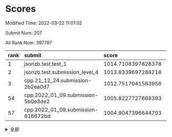 # Scores

Modified Time: 2022-03-22 11:01:02

Submit Num: 207

All Rank Num: 397797

| rank |               submit               |       score        |       sigma        | pk_num |
| :--- | :--------------------------------- | :----------------- | :----------------- | :----- |
| 1    | jsonzb.test.test_1                 | 1014.7108397828378 | 0.848789115648786  | 7690   |
| 2    | jsonzb.test.submission_level_4     | 1013.8339697288218 | 0.8113539063307363 | 7684   |
| 3    | cpp.21_12_24.submission-2b2ea0d7   | 1012.7517041563956 | 0.8004390079108266 | 7682   |
| 54   | cpp.2022_01_09.submission-5b0e3de2 | 1005.8227727668393 | 0.7343041437492728 | 7687   |
| 57   | cpp.2022_01_09.submission-816672bd | 1004.9047396644703 | 0.7168544566246426 | 7689   |


<details>
<summary>全部</summary>

| rank |                 submit                 |       score        |       sigma        | pk_num |
| :--- | :------------------------------------- | :----------------- | :----------------- | :----- |
| 1    | jsonzb.test.test_1                     | 1014.7108397828378 | 0.848789115648786  | 7690   |
| 2    | jsonzb.test.submission_level_4         | 1013.8339697288218 | 0.8113539063307363 | 7684   |
| 3    | cpp.21_12_24.submission-2b2ea0d7       | 1012.7517041563956 | 0.8004390079108266 | 7682   |
| 4    | gobigger.level_3.submission_level_3_10 | 1011.7914970957905 | 0.7739891508965071 | 7689   |
| 5    | gobigger.level_3.submission_level_3_44 | 1011.6535161558663 | 0.773342350638907  | 7689   |
| 6    | gobigger.level_3.submission_level_3_37 | 1011.4719279990293 | 0.768548106274366  | 7689   |
| 7    | gobigger.level_3.submission_level_3_0  | 1011.3496312458212 | 0.7703250055705171 | 7679   |
| 8    | gobigger.level_3.submission_level_3_19 | 1011.0977493703641 | 0.7853676119323368 | 7687   |
| 9    | gobigger.level_3.submission_level_3_24 | 1010.9699403656779 | 0.77524048180569   | 7688   |
| 10   | gobigger.level_3.submission_level_3_3  | 1010.7587765065899 | 0.7727283787600181 | 7692   |
| 11   | gobigger.level_3.submission_level_3_40 | 1010.7221756279096 | 0.7757415445946026 | 7684   |
| 12   | gobigger.level_3.submission_level_3_1  | 1010.6896693358949 | 0.7628692057757992 | 7688   |
| 13   | gobigger.level_3.submission_level_3_27 | 1010.684737239433  | 0.7388281978891236 | 7686   |
| 14   | gobigger.level_3.submission_level_3_42 | 1010.6428173119803 | 0.7781276876513521 | 7683   |
| 15   | gobigger.level_3.submission_level_3_21 | 1010.5833224690385 | 0.7746294831253415 | 7679   |
| 16   | gobigger.level_3.submission_level_3_36 | 1010.5220003949602 | 0.7569036020289588 | 7680   |
| 17   | gobigger.level_3.submission_level_3_14 | 1010.4361095718165 | 0.7767338942159372 | 7687   |
| 18   | gobigger.level_3.submission_level_3_22 | 1010.436036790796  | 0.7716949808422253 | 7691   |
| 19   | gobigger.level_3.submission_level_3_9  | 1010.4037825083082 | 0.7693238142022963 | 7688   |
| 20   | gobigger.level_3.submission_level_3_30 | 1010.373061205514  | 0.7723476701931552 | 7690   |
| 21   | gobigger.level_3.submission_level_3_43 | 1010.3056964369276 | 0.7688570035050635 | 7688   |
| 22   | gobigger.level_3.submission_level_3_8  | 1010.2215380716141 | 0.7574858263633021 | 7681   |
| 23   | gobigger.level_3.submission_level_3_7  | 1010.150416642223  | 0.7834075858656879 | 7682   |
| 24   | gobigger.level_3.submission_level_3_18 | 1010.1293893983193 | 0.7633944290139261 | 7687   |
| 25   | gobigger.level_3.submission_level_3_34 | 1010.1025881555857 | 0.7407188965921772 | 7687   |
| 26   | gobigger.level_3.submission_level_3_12 | 1010.0368864413675 | 0.7557212622926185 | 7685   |
| 27   | gobigger.level_3.submission_level_3_16 | 1009.9840474594232 | 0.7479313657735285 | 7687   |
| 28   | gobigger.level_3.submission_level_3_32 | 1009.9635756647805 | 0.7574530465810294 | 7692   |
| 29   | gobigger.level_3.submission_level_3_48 | 1009.9447267854184 | 0.7477141970229324 | 7685   |
| 30   | gobigger.level_3.submission_level_3_39 | 1009.9110929749232 | 0.7763034899801289 | 7688   |
| 31   | gobigger.level_3.submission_level_3_29 | 1009.9085321090766 | 0.7522876253246933 | 7682   |
| 32   | gobigger.level_3.submission_level_3_31 | 1009.8754001505816 | 0.7493855401387345 | 7688   |
| 33   | gobigger.level_3.submission_level_3_35 | 1009.8520178652747 | 0.7567354367917777 | 7688   |
| 34   | gobigger.level_3.submission_level_3_25 | 1009.8431570126111 | 0.752996020998539  | 7690   |
| 35   | gobigger.level_3.submission_level_3_5  | 1009.8293779718665 | 0.7363356338630483 | 7683   |
| 36   | gobigger.level_3.submission_level_3_4  | 1009.8244695773872 | 0.7550856945951196 | 7686   |
| 37   | gobigger.level_3.submission_level_3_20 | 1009.7716725356286 | 0.7575768449261489 | 7695   |
| 38   | gobigger.level_3.submission_level_3_33 | 1009.7183114459876 | 0.7471873496008549 | 7683   |
| 39   | gobigger.level_3.submission_level_3_26 | 1009.7085609434624 | 0.7444878915004883 | 7687   |
| 40   | gobigger.level_3.submission_level_3_15 | 1009.6820129110704 | 0.7495868355808029 | 7683   |
| 41   | gobigger.level_3.submission_level_3_45 | 1009.629513885338  | 0.7483385176024512 | 7683   |
| 42   | gobigger.level_3.submission_level_3_38 | 1009.6257397972208 | 0.7372102030458153 | 7686   |
| 43   | gobigger.level_3.submission_level_3_49 | 1009.5244825669905 | 0.7424549514269301 | 7688   |
| 44   | gobigger.level_3.submission_level_3_46 | 1009.5179813941608 | 0.7414004968580372 | 7688   |
| 45   | gobigger.level_3.submission_level_3_6  | 1009.411923317846  | 0.7585444547979485 | 7686   |
| 46   | gobigger.level_3.submission_level_3_23 | 1009.3999030994008 | 0.7421961827191514 | 7686   |
| 47   | gobigger.level_3.submission_level_3_47 | 1009.1516913802776 | 0.7491946713300692 | 7686   |
| 48   | gobigger.level_3.submission_level_3_2  | 1009.111837923137  | 0.7632202734812262 | 7688   |
| 49   | gobigger.level_3.submission_level_3_13 | 1009.0184596684862 | 0.7580271720850246 | 7685   |
| 50   | gobigger.level_3.submission_level_3_41 | 1008.926217060468  | 0.7340512813766596 | 7685   |
| 51   | gobigger.level_3.submission_level_3_28 | 1008.885431614786  | 0.7535100467363632 | 7689   |
| 52   | gobigger.level_3.submission_level_3_11 | 1008.7958850681187 | 0.7391098864647773 | 7685   |
| 53   | gobigger.level_3.submission_level_3_17 | 1007.5446553543983 | 0.7550501800738997 | 7687   |
| 54   | cpp.2022_01_09.submission-5b0e3de2     | 1005.8227727668393 | 0.7343041437492728 | 7687   |
| 55   | gobigger.level_1.submission_level_1_16 | 1005.1705697423295 | 0.7293306401140764 | 7688   |
| 56   | gobigger.level_1.submission_level_1_35 | 1005.1107425703959 | 0.7274737978823976 | 7689   |
| 57   | cpp.2022_01_09.submission-816672bd     | 1004.9047396644703 | 0.7168544566246426 | 7689   |
| 58   | gobigger.level_1.submission_level_1_46 | 1004.7343491061382 | 0.7150633202878273 | 7689   |
| 59   | gobigger.level_1.submission_level_1_1  | 1004.6520451657016 | 0.7135187838484303 | 7681   |
| 60   | gobigger.level_1.submission_level_1_22 | 1004.5042661413614 | 0.7337543066123333 | 7685   |
| 61   | gobigger.level_1.submission_level_1_38 | 1004.4639362199566 | 0.7098134223899144 | 7685   |
| 62   | gobigger.level_1.submission_level_1_24 | 1004.3435946045406 | 0.7423712939397078 | 7692   |
| 63   | gobigger.level_1.submission_level_1_37 | 1004.1051447210418 | 0.7130601335250374 | 7689   |
| 64   | gobigger.level_1.submission_level_1_9  | 1004.0307921736206 | 0.7203379971559142 | 7685   |
| 65   | gobigger.level_1.submission_level_1_7  | 1003.979067441386  | 0.7174812861877522 | 7683   |
| 66   | gobigger.level_1.submission_level_1_4  | 1003.9000844705133 | 0.7315093825400667 | 7687   |
| 67   | gobigger.level_1.submission_level_1_42 | 1003.7335026436375 | 0.7173474491684159 | 7685   |
| 68   | gobigger.level_1.submission_level_1_30 | 1003.6414267487111 | 0.725542899221321  | 7685   |
| 69   | gobigger.level_1.submission_level_1_41 | 1003.6372331928267 | 0.7105589913053743 | 7683   |
| 70   | gobigger.level_1.submission_level_1_32 | 1003.5797557144936 | 0.7199709873853744 | 7680   |
| 71   | gobigger.level_1.submission_level_1_8  | 1003.5749659027698 | 0.7207774877232269 | 7692   |
| 72   | gobigger.level_1.submission_level_1_15 | 1003.5499171174772 | 0.7112809883070942 | 7686   |
| 73   | gobigger.level_1.submission_level_1_34 | 1003.5344373330073 | 0.727138801642001  | 7690   |
| 74   | gobigger.level_1.submission_level_1_2  | 1003.492051315297  | 0.7129152142189407 | 7686   |
| 75   | gobigger.level_1.submission_level_1_11 | 1003.4645817317944 | 0.7157291387105889 | 7685   |
| 76   | gobigger.level_1.submission_level_1_25 | 1003.3506558513817 | 0.7095057251708827 | 7682   |
| 77   | gobigger.level_1.submission_level_1_23 | 1003.3370779967079 | 0.7148235355104867 | 7686   |
| 78   | gobigger.level_1.submission_level_1_49 | 1003.336532027303  | 0.7205653808071031 | 7681   |
| 79   | gobigger.level_1.submission_level_1_33 | 1003.297368281105  | 0.7175441872211621 | 7688   |
| 80   | gobigger.level_1.submission_level_1_17 | 1003.2416215384449 | 0.7133171223759112 | 7689   |
| 81   | gobigger.level_1.submission_level_1_28 | 1003.2052961035205 | 0.7172261991762016 | 7687   |
| 82   | gobigger.level_1.submission_level_1_36 | 1003.07279398306   | 0.718985285802839  | 7689   |
| 83   | gobigger.level_1.submission_level_1_29 | 1003.0503497835022 | 0.7324339116373033 | 7688   |
| 84   | gobigger.level_1.submission_level_1_45 | 1003.028273127792  | 0.7225822055039258 | 7685   |
| 85   | gobigger.level_1.submission_level_1_21 | 1002.9423574703166 | 0.7237250627246395 | 7680   |
| 86   | gobigger.level_1.submission_level_1_18 | 1002.9184442266456 | 0.720641324022936  | 7689   |
| 87   | gobigger.level_1.submission_level_1_14 | 1002.8223533132289 | 0.7247510979309046 | 7692   |
| 88   | gobigger.level_1.submission_level_1_26 | 1002.77988054215   | 0.7211177423213259 | 7683   |
| 89   | gobigger.level_1.submission_level_1_44 | 1002.7409818749197 | 0.7110522400413225 | 7688   |
| 90   | gobigger.level_1.submission_level_1_19 | 1002.7274645840074 | 0.7221603003837384 | 7691   |
| 91   | gobigger.level_1.submission_level_1_27 | 1002.6858961198664 | 0.7212042737439404 | 7687   |
| 92   | gobigger.level_1.submission_level_1_10 | 1002.6450694454335 | 0.7197293517742898 | 7685   |
| 93   | gobigger.level_1.submission_level_1_6  | 1002.6374180726841 | 0.7167907361802102 | 7687   |
| 94   | gobigger.level_1.submission_level_1_12 | 1002.6103366142363 | 0.7189537406117313 | 7685   |
| 95   | gobigger.level_1.submission_level_1_48 | 1002.5263870632665 | 0.7207028045903346 | 7688   |
| 96   | gobigger.level_1.submission_level_1_40 | 1002.4868980404324 | 0.7099270037217978 | 7688   |
| 97   | gobigger.level_1.submission_level_1_20 | 1002.4722256663981 | 0.7101532145126558 | 7690   |
| 98   | gobigger.level_1.submission_level_1_43 | 1002.3626265093527 | 0.7083838138104772 | 7685   |
| 99   | gobigger.level_1.submission_level_1_13 | 1002.2724419572313 | 0.7124021489810684 | 7690   |
| 100  | gobigger.level_1.submission_level_1_39 | 1002.1946143320071 | 0.7153200083683201 | 7690   |
| 101  | gobigger.level_1.submission_level_1_31 | 1002.131187154273  | 0.711824099242974  | 7685   |
| 102  | gobigger.level_1.submission_level_1_5  | 1002.1156847648411 | 0.7212200410753765 | 7688   |
| 103  | gobigger.level_1.submission_level_1_0  | 1001.8936184469891 | 0.7051484594926396 | 7691   |
| 104  | gobigger.level_1.submission_level_1_3  | 1001.8350068774292 | 0.7157888773441939 | 7691   |
| 105  | gobigger.level_1.submission_level_1_47 | 1001.8339254405734 | 0.7151333023015418 | 7692   |
| 106  | gobigger.random.submission_random_32   | 997.4277003302285  | 0.7134652056577631 | 7682   |
| 107  | gobigger.random.submission_random_45   | 997.3579007126858  | 0.7098922900655352 | 7688   |
| 108  | gobigger.random.submission_random_28   | 997.2384708387577  | 0.6983485664156747 | 7689   |
| 109  | gobigger.random.submission_random_43   | 997.0475727700368  | 0.7084593710456449 | 7682   |
| 110  | gobigger.random.submission_random_4    | 996.9731808208506  | 0.7215209275368868 | 7685   |
| 111  | gobigger.random.submission_random_46   | 996.8220017205587  | 0.7040133979744638 | 7689   |
| 112  | gobigger.random.submission_random_8    | 996.6455378297259  | 0.7130407832352206 | 7690   |
| 113  | gobigger.random.submission_random_13   | 996.6058196177236  | 0.709188994726894  | 7686   |
| 114  | gobigger.random.submission_random_39   | 996.589358692226   | 0.7128554333350586 | 7686   |
| 115  | gobigger.random.submission_random_47   | 996.5037486393685  | 0.7082863688203387 | 7685   |
| 116  | gobigger.random.submission_random_40   | 996.4086941258846  | 0.7124040296102219 | 7692   |
| 117  | gobigger.random.submission_random_5    | 996.3587031090981  | 0.7258477743219802 | 7688   |
| 118  | gobigger.random.submission_random_10   | 996.3452222659355  | 0.7042624109259821 | 7688   |
| 119  | gobigger.random.submission_random_24   | 996.3251408398677  | 0.6975885775593658 | 7691   |
| 120  | gobigger.random.submission_random_44   | 996.2852149361157  | 0.7146820068453897 | 7684   |
| 121  | gobigger.random.submission_random_19   | 996.2852099976764  | 0.6988447083718191 | 7693   |
| 122  | gobigger.random.submission_random_2    | 996.243861870725   | 0.6947135707530414 | 7690   |
| 123  | gobigger.random.submission_random_15   | 996.2292953735371  | 0.7156878786142287 | 7681   |
| 124  | gobigger.random.submission_random_22   | 996.2285620641522  | 0.7023998026896744 | 7690   |
| 125  | gobigger.random.submission_random_6    | 996.160106088017   | 0.7120021718961844 | 7688   |
| 126  | gobigger.random.submission_random_31   | 996.0938682807437  | 0.7205623874377656 | 7689   |
| 127  | gobigger.random.submission_random_49   | 996.0770856850314  | 0.7082954605776318 | 7686   |
| 128  | gobigger.random.submission_random_27   | 996.0337640010997  | 0.716699364294171  | 7688   |
| 129  | gobigger.random.submission_random_12   | 996.0231269893177  | 0.7081752734501633 | 7687   |
| 130  | gobigger.random.submission_random_1    | 996.0145071230446  | 0.7049575815704465 | 7683   |
| 131  | gobigger.random.submission_random_30   | 995.9622811679236  | 0.7121918556178543 | 7684   |
| 132  | gobigger.random.submission_random_34   | 995.9290134894543  | 0.7118810394391373 | 7683   |
| 133  | gobigger.random.submission_random_38   | 995.9233731893858  | 0.7202715207366154 | 7689   |
| 134  | gobigger.random.submission_random_3    | 995.8851806103529  | 0.7064868061067298 | 7684   |
| 135  | gobigger.random.submission_random_0    | 995.8392892729737  | 0.7024465863487307 | 7687   |
| 136  | gobigger.random.submission_random_37   | 995.8117702628136  | 0.7032766998661228 | 7685   |
| 137  | gobigger.random.submission_random_29   | 995.7790778011814  | 0.7077580564969376 | 7688   |
| 138  | gobigger.random.submission_random_41   | 995.691929822421   | 0.7050134349278665 | 7686   |
| 139  | gobigger.random.submission_random_20   | 995.6648808045386  | 0.714334044086322  | 7691   |
| 140  | gobigger.random.submission_random_36   | 995.4264956237869  | 0.7113064178608919 | 7687   |
| 141  | gobigger.random.submission_random_26   | 995.404453655506   | 0.70745485125178   | 7690   |
| 142  | gobigger.random.submission_random_7    | 995.3667039905724  | 0.7049080230861695 | 7690   |
| 143  | gobigger.random.submission_random_14   | 995.3626105051154  | 0.7114723345338947 | 7691   |
| 144  | gobigger.random.submission_random_17   | 995.3565145982265  | 0.709617205115394  | 7685   |
| 145  | gobigger.random.submission_random_23   | 995.3465519853129  | 0.6998806893989015 | 7681   |
| 146  | gobigger.random.submission_random_21   | 995.329071468565   | 0.7092932417214354 | 7681   |
| 147  | gobigger.random.submission_random_11   | 995.2645834388586  | 0.7055269500485527 | 7691   |
| 148  | gobigger.random.submission_random_35   | 995.1561718477967  | 0.7088726560426489 | 7687   |
| 149  | gobigger.random.submission_random_48   | 995.0798452812528  | 0.7156616610503627 | 7690   |
| 150  | gobigger.random.submission_random_33   | 995.0504350100847  | 0.732389149335934  | 7685   |
| 151  | gobigger.random.submission_random_9    | 995.0115561264819  | 0.708355357019677  | 7683   |
| 152  | gobigger.random.submission_random_42   | 994.8987525190662  | 0.7125520291386389 | 7683   |
| 153  | gobigger.random.submission_random_25   | 994.8440617113116  | 0.7013373903407721 | 7688   |
| 154  | gobigger.random.submission_random_16   | 994.8029830540634  | 0.7065354109714606 | 7687   |
| 155  | gobigger.random.submission_random_18   | 994.8018674318713  | 0.7207950464727335 | 7687   |
| 156  | gobigger.level_2.submission_level_2_48 | 993.6799120594661  | 0.7270674271602395 | 7691   |
| 157  | gobigger.level_2.submission_level_2_36 | 993.5487355642742  | 0.7373933031966341 | 7688   |
| 158  | gobigger.level_2.submission_level_2_18 | 993.5486317073236  | 0.7250660925600149 | 7684   |
| 159  | gobigger.level_2.submission_level_2_1  | 993.5365751503819  | 0.7276334405125114 | 7689   |
| 160  | gobigger.level_2.submission_level_2_7  | 993.3406968931707  | 0.7270506885242256 | 7689   |
| 161  | gobigger.level_2.submission_level_2_25 | 993.2176944209365  | 0.7410285354921635 | 7687   |
| 162  | gobigger.level_2.submission_level_2_19 | 993.1148476378762  | 0.7466381384429551 | 7687   |
| 163  | gobigger.level_2.submission_level_2_13 | 993.1114117622794  | 0.7303447178403288 | 7687   |
| 164  | gobigger.level_2.submission_level_2_37 | 993.0720328443304  | 0.746626296509552  | 7687   |
| 165  | gobigger.level_2.submission_level_2_43 | 992.966814810714   | 0.7629764218661352 | 7689   |
| 166  | gobigger.level_2.submission_level_2_40 | 992.8876117166203  | 0.7309274259003224 | 7684   |
| 167  | gobigger.level_2.submission_level_2_44 | 992.8210207269062  | 0.7467755923864731 | 7686   |
| 168  | gobigger.level_2.submission_level_2_47 | 992.7819134875996  | 0.7496914025228087 | 7689   |
| 169  | gobigger.level_2.submission_level_2_3  | 992.7469527375517  | 0.7532688073848451 | 7688   |
| 170  | gobigger.level_2.submission_level_2_2  | 992.7230868720027  | 0.7447989796063968 | 7688   |
| 171  | gobigger.level_2.submission_level_2_6  | 992.4429948202768  | 0.7476673260583986 | 7686   |
| 172  | gobigger.level_2.submission_level_2_34 | 992.417427934165   | 0.7416356993633746 | 7691   |
| 173  | gobigger.level_2.submission_level_2_10 | 992.4077606310832  | 0.741658283636068  | 7687   |
| 174  | gobigger.level_2.submission_level_2_9  | 992.3818994600158  | 0.7465523383725509 | 7690   |
| 175  | gobigger.level_2.submission_level_2_45 | 992.3760052134778  | 0.7455664491331772 | 7688   |
| 176  | gobigger.level_2.submission_level_2_29 | 992.3513489728806  | 0.7450026832507664 | 7689   |
| 177  | gobigger.level_2.submission_level_2_14 | 992.3447040479525  | 0.7409424506469491 | 7682   |
| 178  | gobigger.level_2.submission_level_2_30 | 992.3418825052814  | 0.7364262869476612 | 7688   |
| 179  | gobigger.level_2.submission_level_2_41 | 992.2859927076297  | 0.737664476726053  | 7690   |
| 180  | gobigger.level_2.submission_level_2_26 | 992.2530172859438  | 0.7459568038529452 | 7684   |
| 181  | gobigger.level_2.submission_level_2_8  | 992.1590054448924  | 0.7301047446114284 | 7691   |
| 182  | gobigger.level_2.submission_level_2_28 | 992.1402615937249  | 0.7604374022150852 | 7690   |
| 183  | gobigger.level_2.submission_level_2_17 | 992.0804482149995  | 0.7805917362235436 | 7692   |
| 184  | gobigger.level_2.submission_level_2_31 | 991.9967221906703  | 0.7381473449114091 | 7689   |
| 185  | gobigger.level_2.submission_level_2_38 | 991.9330913600842  | 0.7452621023985404 | 7691   |
| 186  | gobigger.level_2.submission_level_2_12 | 991.7401496104784  | 0.7390662503829091 | 7684   |
| 187  | gobigger.level_2.submission_level_2_22 | 991.7323716510622  | 0.7304339864116632 | 7688   |
| 188  | gobigger.level_2.submission_level_2_11 | 991.7017551136555  | 0.7387961175785396 | 7686   |
| 189  | gobigger.level_2.submission_level_2_5  | 991.5941426925637  | 0.7368468390271928 | 7685   |
| 190  | gobigger.level_2.submission_level_2_33 | 991.5871649470943  | 0.7386271291246542 | 7686   |
| 191  | gobigger.level_2.submission_level_2_39 | 991.5296460833796  | 0.7346150183388274 | 7687   |
| 192  | gobigger.level_2.submission_level_2_42 | 991.5122100944973  | 0.7427647044128429 | 7688   |
| 193  | gobigger.level_2.submission_level_2_15 | 991.4235009245094  | 0.7485792825484981 | 7691   |
| 194  | gobigger.level_2.submission_level_2_16 | 991.4194283062795  | 0.7470776817982356 | 7689   |
| 195  | gobigger.level_2.submission_level_2_21 | 991.3827967198037  | 0.7543594688790428 | 7686   |
| 196  | gobigger.level_2.submission_level_2_4  | 991.3799579764149  | 0.7388448485289312 | 7687   |
| 197  | gobigger.level_2.submission_level_2_49 | 991.2609540077599  | 0.7537907834321563 | 7680   |
| 198  | gobigger.level_2.submission_level_2_35 | 991.1596771849903  | 0.762113566634307  | 7692   |
| 199  | gobigger.level_2.submission_level_2_20 | 991.0415456816351  | 0.7672723647439732 | 7682   |
| 200  | gobigger.level_2.submission_level_2_0  | 990.8859634139883  | 0.7473167092722011 | 7684   |
| 201  | gobigger.level_2.submission_level_2_23 | 990.8398700868007  | 0.7572642081122976 | 7689   |
| 202  | gobigger.level_2.submission_level_2_46 | 990.7762329144281  | 0.7581647044870333 | 7685   |
| 203  | gobigger.level_2.submission_level_2_32 | 990.727933276339   | 0.7519523002690469 | 7688   |
| 204  | gobigger.level_2.submission_level_2_24 | 990.7093141521439  | 0.7585184031077625 | 7692   |
| 205  | gobigger.level_2.submission_level_2_27 | 989.8311008849461  | 0.776518480197013  | 7690   |
| 206  | gobigger.none.submission_none_0        | 976.5975241739453  | 1.43775776979191   | 7685   |
| 207  | gobigger.none.submission_none_1        | 975.4438203795378  | 1.579238230684223  | 7688   |

</details>